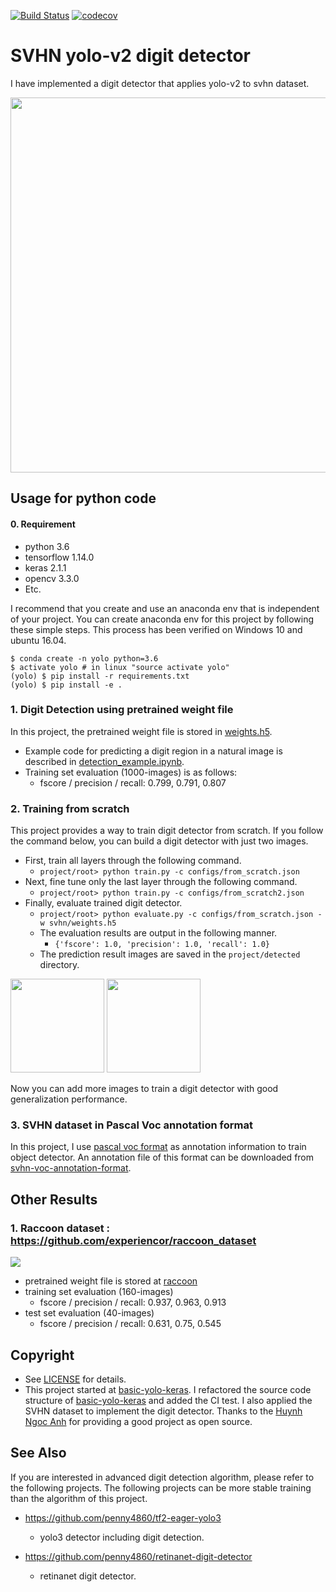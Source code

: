 [![Build Status](https://travis-ci.org/penny4860/Yolo-digit-detector.svg?branch=master)](https://travis-ci.org/penny4860/Yolo-digit-detector) [![codecov](https://codecov.io/gh/penny4860/Yolo-digit-detector/branch/master/graph/badge.svg)](https://codecov.io/gh/penny4860/Yolo-digit-detector)

# SVHN yolo-v2 digit detector


I have implemented a digit detector that applies yolo-v2 to svhn dataset.

<img src="images/svhn.png" height="600">

## Usage for python code

#### 0. Requirement

* python 3.6
* tensorflow 1.14.0
* keras 2.1.1
* opencv 3.3.0
* Etc.

I recommend that you create and use an anaconda env that is independent of your project. You can create anaconda env for this project by following these simple steps. This process has been verified on Windows 10 and ubuntu 16.04.

```
$ conda create -n yolo python=3.6
$ activate yolo # in linux "source activate yolo"
(yolo) $ pip install -r requirements.txt
(yolo) $ pip install -e .
```

### 1. Digit Detection using pretrained weight file

In this project, the pretrained weight file is stored in [weights.h5](https://drive.google.com/drive/folders/1Lg3eAPC39G9GwVTCH3XzF73Eok-N-dER).

* Example code for predicting a digit region in a natural image is described in [detection_example.ipynb](https://github.com/penny4860/Yolo-digit-detector/blob/master/detection_example.ipynb).
* Training set evaluation (1000-images) is as follows:
  * fscore / precision / recall: 0.799, 0.791, 0.807


### 2. Training from scratch

This project provides a way to train digit detector from scratch. If you follow the command below, you can build a digit detector with just two images.


* First, train all layers through the following command. 
  * `` project/root> python train.py -c configs/from_scratch.json ``
* Next, fine tune only the last layer through the following command. 
  * `` project/root> python train.py -c configs/from_scratch2.json ``
* Finally, evaluate trained digit detector.
  * `` project/root> python evaluate.py -c configs/from_scratch.json -w svhn/weights.h5 ``
  * The evaluation results are output in the following manner.
  	* ``{'fscore': 1.0, 'precision': 1.0, 'recall': 1.0}``
  * The prediction result images are saved in the ``project/detected`` directory.

<img src="images/1.png" height="150">
<img src="images/2.png" height="150">

Now you can add more images to train a digit detector with good generalization performance.

### 3. SVHN dataset in Pascal Voc annotation format

In this project, I use [pascal voc format](http://host.robots.ox.ac.uk/pascal/VOC/) as annotation information to train object detector.
An annotation file of this format can be downloaded from [svhn-voc-annotation-format](https://github.com/penny4860/svhn-voc-annotation-format).


## Other Results

### 1. Raccoon dataset : https://github.com/experiencor/raccoon_dataset

<img src="images/raccoon-12.jpg">

* pretrained weight file is stored at [raccoon](https://drive.google.com/drive/folders/17Co0b5YDNVlWVfuTqygRY_U2qg8FwGmy)
* training set evaluation (160-images)
	* fscore / precision / recall: 0.937, 0.963, 0.913
* test set evaluation (40-images)
	* fscore / precision / recall: 0.631, 0.75, 0.545


## Copyright

* See [LICENSE](LICENSE) for details.
* This project started at [basic-yolo-keras](https://github.com/experiencor/basic-yolo-keras). I refactored the source code structure of [basic-yolo-keras](https://github.com/experiencor/basic-yolo-keras) and added the CI test. I also applied the SVHN dataset to implement the digit detector. Thanks to the [Huynh Ngoc Anh](https://github.com/experiencor) for providing a good project as open source.

## See Also

If you are interested in advanced digit detection algorithm, please refer to the following projects. The following projects can be more stable training than the algorithm of this project.

* https://github.com/penny4860/tf2-eager-yolo3
	* yolo3 detector including digit detection.

* https://github.com/penny4860/retinanet-digit-detector
	* retinanet digit detector.

